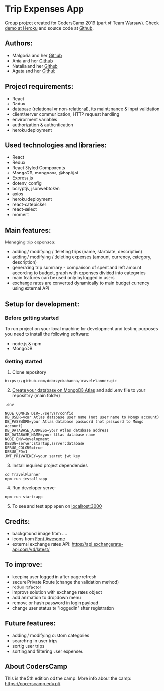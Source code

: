 # Trip Expenses App


Group project created for CodersCamp 2019 (part of Team Warsaw). Check [demo at Heroku](https://tripexpenses.herokuapp.com) and source code at [Github](https://github.com/dobrzyckahanna/TravelPlanner).

## Authors:

- Małgosia and her [Github](https://github.com/ireshka)
- Ania and her [Github](https://github.com/apiwonska)
- Natalia and her [Github](https://github.com/natkalia)
- Agata and her [Github](https://github.com/ceglarzagata)



## Project requirements:
- React
- Redux
- database (relational or non-relational), its maintenance & input validation
- client/server communication, HTTP request handling
- environment variables
- authorization & authentication
- heroku deployment

## Used technologies and libraries:
- React
- Redux
- React Styled Components
- MongoDB, mongoose, @hapi/joi
- Express.js
- dotenv, config
- bcryptjs, jsonwebtoken
- axios
- heroku deployment
- react-datepicker
- react-select
- moment

## Main features:

Managing trip expenses:
- adding / modifying / deleting trips (name, startdate, description)
- adding / modifying / deleting expenses (amount, currency, category, description)
- generating trip summary - 
    comparison of spent and left amount according to budget, 
    graph with expenses divided into categories
- main features can be used only by logged in users
- exchange rates are converted dynamically to main budget currency using external API

## Setup for development:

### Before getting started
To run project on your local machine for development and testing purposes you need to install the following software:

- node.js & npm
- MongoDB

### Getting started
1. Clone repository
```
https://github.com/dobrzyckahanna/TravelPlanner.git
```
2. [Create your database on MongoDB Atlas](https://www.mongodb.com/cloud/atlas) and add .env file to your repository (main folder)
```
.env
```
```
NODE_CONFIG_DIR=./server/config
DB_USER=your Atlas database user name (not user name to Mongo account)
DB_PASSWORD=your Atlas database password (not password to Mongo account)
DB_DATABASE_ADDRESS=your Atlas database address
DB_DATABASE_NAME=your Atlas database name
NODE_ENV=development
DEBUG=server:startup,server:database
DEBUG_COLORS=true
DEBUG_FD=1
JWT_PRIVATEKEY=your secret jwt key
```
3. Install required project dependencies
```
cd TravelPlanner
npm run install:app
```
4. Run developer server
```
npm run start:app
```
5. To see and test app open on [localhost:3000](http://localhost:3000)

## Credits:
- background image from ....
- icons from <a href="https://fontawesome.com/">Font Awesome</a>
- external exchange rates API: https://api.exchangerate-api.com/v4/latest/

## To improve:
- keeping user logged in after page refresh
- secure Private Route (change the validation method)
- redux refactor 
- improve solution with exchange rates object
- add animation to dropdown menu
- remove or hash password in login payload
- change user status to "loggedIn" after registration

## Future features:
- adding / modifying custom categories
- searching in user trips
- sortig user trips
- sorting and filtering user expenses


## About CodersCamp
This is the 5th edition od the camp. More info about the camp: https://coderscamp.edu.pl/